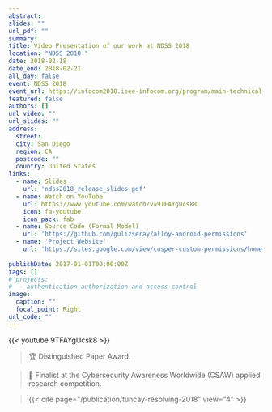 ```yaml
---
abstract:
slides: ""
url_pdf: ""
summary: 
title: Video Presentation of our work at NDSS 2018
location: "NDSS 2018 "
date: 2018-02-18
date_end: 2018-02-21
all_day: false
event: NDSS 2018
event_url: https://infocom2018.ieee-infocom.org/program/main-technical-program
featured: false
authors: []
url_video: ""
url_slides: ""
address:
  street: 
  city: San Diego
  region: CA
  postcode: ""
  country: United States
links:
  - name: Slides
    url: 'ndss2018_release_slides.pdf'
  - name: Watch on YouTube
    url: https://www.youtube.com/watch?v=9TFAYgUcsk8
    icon: fa-youtube
    icon_pack: fab
  - name: Source Code (Formal Model)
    url: 'https://github.com/gulizseray/alloy-android-permissions'
  - name: 'Project Website'
    url: 'https://sites.google.com/view/cusper-custom-permissions/home'
    
publishDate: 2017-01-01T00:00:00Z
tags: []
# projects:
#  - authentication-authorization-and-access-control
image:
  caption: ""
  focal_point: Right
url_code: ""
---
```


{{< youtube 9TFAYgUcsk8 >}}

> :trophy: Distinguished Paper Award. 

> :checkered_flag: Finalist at the Cybersecurity Awareness Worldwide (CSAW) applied research competition.

> {{< cite page="/publication/tuncay-resolving-2018" view="4" >}}


